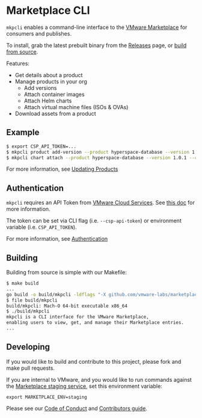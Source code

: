 # Marketplace CLI

`mkpcli` enables a command-line interface to the [VMware Marketplace](http://marketplace.cloud.vmware.com/) for consumers and publishes.

To install, grab the latest prebuilt binary from the [Releases](https://github.com/vmware-labs/marketplace-cli/releases) page, or [build from source](#building).

Features:
* Get details about a product
* Manage products in your org
  * Add versions
  * Attach container images
  * Attach Helm charts
  * Attach virtual machine files (ISOs & OVAs)
* Download assets from a product

## Example
```bash
$ export CSP_API_TOKEN=...
$ mkpcli product add-version --product hyperspace-database --version 1.0.1
$ mkpcli chart attach --product hyperspace-database --version 1.0.1 --chart ./hyperspace-database-1.0.1.tgz
```

For more information, see [Updating Products](docs/UpdatingProducts.md)


## Authentication

`mkpcli` requires an API Token from [VMware Cloud Services](https://console.cloud.vmware.com/csp/gateway/portal/#/user/tokens). See [this doc](./docs/Authentication.md) for more information.

The token can be set via CLI flag (i.e. `--csp-api-token`) or environment variable (i.e. `CSP_API_TOKEN`).

For more information, see [Authentication](docs/Authentication.md)

## Building

Building from source is simple with our Makefile:

```bash
$ make build
...
go build -o build/mkpcli -ldflags "-X github.com/vmware-labs/marketplace-cli/v2/cmd.version=dev" ./main.go
$ file build/mkpcli 
build/mkpcli: Mach-O 64-bit executable x86_64
$ ./build/mkpcli 
mkpcli is a CLI interface for the VMware Marketplace,
enabling users to view, get, and manage their Marketplace entries.
...
```

## Developing

If you would like to build and contribute to this project, please fork and make pull requests.

If you are internal to VMware, and you would like to run commands against the [Marketplace staging service](https://stg.market.csp.vmware.com/), set this environment variable:
```
export MARKETPLACE_ENV=staging
```

Please see our [Code of Conduct](CODE-OF-CONDUCT.md) and [Contributors guide](CONTRIBUTING.md).

